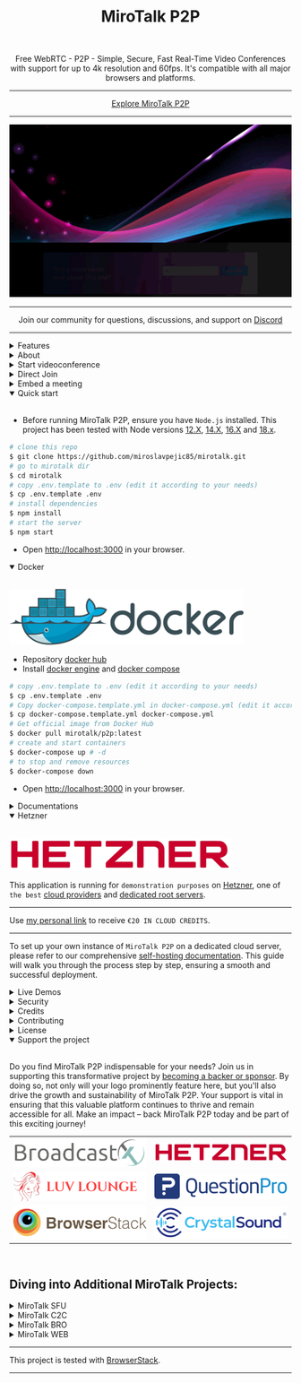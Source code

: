<h1 align="center">MiroTalk P2P</h1>

<br />

<p align="center">Free WebRTC - P2P - Simple, Secure, Fast Real-Time Video Conferences with support for up to 4k resolution and 60fps. It's compatible with all major browsers and platforms.</p>

<hr />

<p align="center">
    <a href="https://p2p.mirotalk.com">Explore MiroTalk P2P</a>
</p>

<hr />

<p align="center">
    <a href="https://p2p.mirotalk.com"><img src="public/images/mirotalk-header.gif"></a>
</p>

<hr />

<p align="center">
    Join our community for questions, discussions, and support on <a href="https://discord.gg/rgGYfeYW3N">Discord</a>
</p>

<hr />

<details>
<summary>Features</summary>

<br/>

-   Is `100% Free` - `Open Source (AGPLv3)` - `Self Hosted` and [PWA](https://en.wikipedia.org/wiki/Progressive_web_application)!
-   No downloads, plugins, or logins required – completely browser-based.
-   Unlimited conference rooms with no time limitations.
-   Translated into 133 languages.
-   Host protection to prevent unauthorized access.
-   Room password protection.
-   Compatible with desktop and mobile devices.
-   Optimized mobile room URL sharing.
-   Webcam streaming with front and rear camera support for mobile devices.
-   Crystal-clear audio streaming with speaking detection and volume indicators.
-   Screen sharing for presentations.
-   File sharing with drag-and-drop support.
-   Choose your audio input, output, and video source.
-   Supports video quality up to 4K and 60 FPS.
-   Supports advance Picture-in-Picture (PiP) offering a more streamlined and flexible viewing experience.
-   Record your screen, audio, and video.
-   Snapshot video frames and save them as PNG images.
-   Chat with an Emoji Picker for expressing feelings, private messages, Markdown support, and conversation saving.
-   ChatGPT (powered by OpenAI) for answering questions, providing information, and connecting users to relevant resources.
-   Speech recognition for sending spoken messages.
-   Push-to-talk functionality, similar to a walkie-talkie.
-   Advanced collaborative whiteboard for teachers.
-   Real-time sharing of YouTube embed videos, video files (MP4, WebM, OGG), and audio files (MP3).
-   Full-screen mode with one-click video element zooming and pin/unpin.
-   Customizable UI themes.
-   Right-click options on video elements for additional controls.
-   Direct peer-to-peer connections for low-latency communication through WebRTC.
-   Supports [REST API](app/api/README.md) (Application Programming Interface).
-   Integration with [Slack](https://api.slack.com/apps/) for enhanced communication.
-   Utilizes [Sentry](https://sentry.io/) for error reporting.
-   And much more...

</details>

<details>
<summary>About</summary>

<br>

-   [Presentation](https://www.canva.com/design/DAE693uLOIU/view)
-   [Video Overview](https://www.youtube.com/watch?v=_IVn2aINYww)

</details>

<details>
<summary>Start videoconference</summary>

<br/>

1. `Open` [MiroTalk P2P](https://p2p.mirotalk.com/newcall) or [alternative link](https://mirotalk.up.railway.app/newcall).
2. `Choose` a room name and click **Join Room**.
3. `Grant` camera and microphone access.
4. `Share` the room URL and wait for participants to join the video conference.

</details>

<details>
<summary>Direct Join</summary>

<br/>

-   You can `directly join a room` by using links like:
-   https://p2p.mirotalk.com/join?room=test&name=mirotalk&audio=0&video=0&screen=0&notify=0
-   https://mirotalk.up.railway.app/join?room=test&name=mirotalk&audio=0&video=0&screen=0&notify=0

    | Params | Type    | Description     |
    | ------ | ------- | --------------- |
    | room   | string  | Room Id         |
    | name   | string  | User name       |
    | audio  | boolean | Audio stream    |
    | video  | boolean | Video stream    |
    | screen | boolean | Screen stream   |
    | notify | boolean | Welcome message |

> **Note**
>
> When [host protection is enabled](https://github.com/miroslavpejic85/mirotalk/commit/285c92605585bf204996dc0bade9b3e7c62d75df#commitcomment-103108955) the host needs to provide a valid username and password as specified in the `.env`.
>
> After host authentication, participants can join the room using any of the following URL formats:
>
> -   https://p2p.mirotalk.com/join/test (URL path)
> -   https://p2p.mirotalk.com/join/?room=test&name=mirotalk&audio=0&video=0&screen=0&notify=0 (URL with query parameters for direct join)

</details>

<details>
<summary>Embed a meeting</summary>

<br/>

To embed a meeting in `your service or app` using an iframe, use the following code:

```html
<iframe
    allow="camera; microphone; display-capture; fullscreen; clipboard-read; clipboard-write; autoplay"
    src="https://p2p.mirotalk.com/newcall"
    style="height: 100vh; width: 100vw; border: 0px;"
></iframe>
```

</details>

<details open>
<summary>Quick start</summary>

<br/>

-   Before running MiroTalk P2P, ensure you have `Node.js` installed. This project has been tested with Node versions [12.X](https://nodejs.org/en/blog/release/v12.22.1/), [14.X](https://nodejs.org/en/blog/release/v14.17.5/), [16.X](https://nodejs.org/en/blog/release/v16.15.1/) and [18.x](https://nodejs.org/en/download).

```bash
# clone this repo
$ git clone https://github.com/miroslavpejic85/mirotalk.git
# go to mirotalk dir
$ cd mirotalk
# copy .env.template to .env (edit it according to your needs)
$ cp .env.template .env
# install dependencies
$ npm install
# start the server
$ npm start
```

-   Open [http://localhost:3000](http://localhost:3000) in your browser.

</details>

<details open>
<summary>Docker</summary>

<br/>

![docker](public/images/docker.png)

-   Repository [docker hub](https://hub.docker.com/r/mirotalk/p2p)
-   Install [docker engine](https://docs.docker.com/engine/install/) and [docker compose](https://docs.docker.com/compose/install/)

```bash
# copy .env.template to .env (edit it according to your needs)
$ cp .env.template .env
# Copy docker-compose.template.yml in docker-compose.yml (edit it according to your needs)
$ cp docker-compose.template.yml docker-compose.yml
# Get official image from Docker Hub
$ docker pull mirotalk/p2p:latest
# create and start containers
$ docker-compose up # -d
# to stop and remove resources
$ docker-compose down
```

-   Open [http://localhost:3000](http://localhost:3000) in your browser.

</details>

<details>
<summary>Documentations</summary>

<br>

-   `Ngrok/HTTPS:` You can start a video conference directly from your local PC and make it accessible from any device outside your network by following [these instructions](docs/ngrok.md), or expose it directly on [HTTPS](app/ssl/README.md).

-   `Stun/Turn:` Install your own [Stun & Turn](https://docs.mirotalk.com/coturn/stun-turn/) by following [this instructions](./docs/coturn.md).

-   `Self-hosting:` For `self-hosting MiroTalk P2P` on your own dedicated server, please refer to [this comprehensive guide](docs/self-hosting.md). It will provide you with all the necessary instructions to get your MiroTalk P2P instance up and running smoothly.

-   `Rest API:` The [API documentation](https://docs.mirotalk.com/mirotalk-p2p/api/) uses [swagger](https://swagger.io/) at http://localhost:3000/api/v1/docs. Or check it out on [live](https://p2p.mirotalk.com/api/v1/docs).

    ```bash
    # The response will give you a entrypoint / Room URL for your meeting, where authorization: API_KEY_SECRET.
    $ curl -X POST "http://localhost:3000/api/v1/meeting" -H "authorization: mirotalk_default_secret" -H "Content-Type: application/json"
    $ curl -X POST "https://p2p.mirotalk.com/api/v1/meeting" -H "authorization: mirotalk_default_secret" -H "Content-Type: application/json"
    $ curl -X POST "https://mirotalk.up.railway.app/api/v1/meeting" -H "authorization: mirotalk_default_secret" -H "Content-Type: application/json"
    ```

</details>

<details open>
<summary>Hetzner</summary>

<br/>

[![Hetzner](public/sponsors/Hetzner.png)](https://hetzner.cloud/?ref=XdRifCzCK3bn)

This application is running for `demonstration purposes` on [Hetzner](https://www.hetzner.com/), one of `the best` [cloud providers](https://www.hetzner.com/cloud) and [dedicated root servers](https://www.hetzner.com/dedicated-rootserver).

---

Use [my personal link](https://hetzner.cloud/?ref=XdRifCzCK3bn) to receive `€⁠20 IN CLOUD CREDITS`.

---

To set up your own instance of `MiroTalk P2P` on a dedicated cloud server, please refer to our comprehensive [self-hosting documentation](https://docs.mirotalk.com/mirotalk-p2p/self-hosting/). This guide will walk you through the process step by step, ensuring a smooth and successful deployment.

</details>

<details>
<summary>Live Demos</summary>

<br/>

<a target="_blank" href="https://p2p.mirotalk.com"><img src="public/sponsors/Hetzner.png" style="width: 220px;"></a>

https://p2p.mirotalk.com

[![hetzner-qr](public/images/mirotalk-hetzner-qr.png)](https://p2p.mirotalk.com)

<br>

<a target="_blank" href="https://railway.app/new/template/mirotalk?referralCode=mirotalk"><img src="https://railway.app/button.svg" style="width: 220px;"></a>

https://mirotalk.up.railway.app

[![railway-qr](public/images/mirotalk-railway-qr.png)](https://mirotalk.up.railway.app)

</details>

<details>
<summary>Security</summary>

<br/>

For `Security` concerning, please follow [this documentation](./SECURITY.md).

</details>

<details>
<summary>Credits</summary>

<br/>

-   ianramzy (html [template](https://cruip.com/demos/neon/))
-   vasanthv (webrtc-logic)
-   fabric.js (whiteboard)

</details>

<details>
<summary>Contributing</summary>

<br/>

-   Contributions are welcome and greatly appreciated!
-   Just run before `npm run lint`

</details>

<details>
<summary>License</summary>

<br/>

[![AGPLv3](public/images/AGPLv3.png)](LICENSE)

MiroTalk P2P is free and open-source under the terms of AGPLv3 (GNU Affero General Public License v3.0). Please `respect the license conditions`, In particular `modifications need to be free as well and made available to the public`. Get a quick overview of the license at [Choose an open source license](https://choosealicense.com/licenses/agpl-3.0/).

To obtain a [MiroTalk P2P license](https://docs.mirotalk.com/license/licensing-options/) with terms different from the AGPLv3, you can conveniently make your [purchase on CodeCanyon](https://codecanyon.net/item/mirotalk-p2p-webrtc-realtime-video-conferences/38376661). This allows you to tailor the licensing conditions to better suit your specific requirements.

</details>

<details open>
<summary>Support the project</summary>

<br/>

Do you find MiroTalk P2P indispensable for your needs? Join us in supporting this transformative project by [becoming a backer or sponsor](https://github.com/sponsors/miroslavpejic85). By doing so, not only will your logo prominently feature here, but you'll also drive the growth and sustainability of MiroTalk P2P. Your support is vital in ensuring that this valuable platform continues to thrive and remain accessible for all. Make an impact – back MiroTalk P2P today and be part of this exciting journey!

|                                                                                   |                                                                                    |
| --------------------------------------------------------------------------------- | ---------------------------------------------------------------------------------- |
| [![BroadcastX](public/sponsors/BroadcastX.png)](https://broadcastx.de/)           | [![Hetzner](public/sponsors/Hetzner.png)](https://hetzner.cloud/?ref=XdRifCzCK3bn) |
| [![LuvLounge](public/sponsors/LuvLounge.png)](https://luvlounge.ca)               | [![QuestionPro](public/sponsors/QuestionPro.png)](https://www.questionpro.com)     |
| [![BrowserStack](public/sponsors/BrowserStack.png)](https://www.browserstack.com) | [![CrystalSound](public/sponsors/CrystalSound.png)](https://crystalsound.ai)       |

</details>

<br>

## Diving into Additional MiroTalk Projects:

<details>
<summary>MiroTalk SFU</summary>

<br>

Try also [MiroTalk SFU](https://github.com/miroslavpejic85/mirotalksfu) `selective forwarding unit` real-time video conferences, optimized for large groups. `Unlimited time, unlimited concurrent rooms` each having 8+ participants, up to ~ 100 per single CPU.

</details>

<details>
<summary>MiroTalk C2C</summary>

<br>

Try also [MiroTalk C2C](https://github.com/miroslavpejic85/mirotalkc2c) `peer to peer` real-time video conferences, optimized for cam 2 cam. `Unlimited time, unlimited concurrent rooms` each having 2 participants.

</details>

<details>
<summary>MiroTalk BRO</summary>

<br>

Try also [MiroTalk BRO](https://github.com/miroslavpejic85/mirotalkbro) `Live broadcast` (peer to peer) live video, audio and screen stream to all connected users (viewers). `Unlimited time, unlimited concurrent rooms` each having a broadcast and many viewers.

</details>

<details>
<summary>MiroTalk WEB</summary>

<br>

Try also [MiroTalk WEB](https://github.com/miroslavpejic85/mirotalkwebrtc) a platform that allows for the management of an `unlimited number of users`. Each user must register with their email, username, and password, after which they gain access to their `personal dashboard`. Within the dashboard, users can `manage their rooms and schedule meetings` using the desired version of MiroTalk on a specified date and time. Invitations to these meetings can be sent via email, shared through the web browser, or sent via SMS.

</details>

---

This project is tested with [BrowserStack](https://www.browserstack.com).

---
